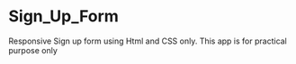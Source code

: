 # Sign_Up_Form
Responsive Sign up form using Html and CSS only. 
This app is for practical purpose only
